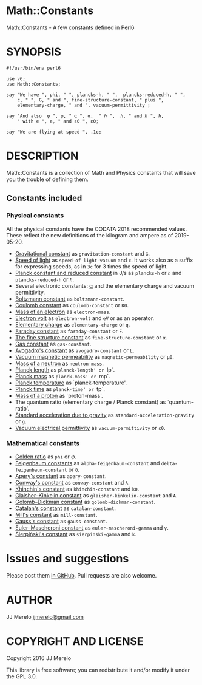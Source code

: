 Math::Constants
====

Math::Constants - A few constants defined in Perl6

SYNOPSIS
========

	#!/usr/bin/env perl6
	
	use v6;
	use Math::Constants;

	say "We have ", phi, " ", plancks-h, " ",  plancks-reduced-h, " ", 
	    c, " ", G, " and ", fine-structure-constant, " plus ",
	    elementary-charge, " and ", vacuum-permittivity ;
		
	say "And also  φ ", φ, " α ", α,  " ℎ ",  ℎ, " and ℏ ", ℏ,
	    " with e ", e, " and ε0 ", ε0;

	say "We are flying at speed ", .1c;

DESCRIPTION
===========

Math::Constants is a collection of Math and Physics constants that
will save you the trouble of defining them.

## Constants included

### Physical constants
All the physical constants have the CODATA 2018 recommended values. These reflect the new definitions of the kilogram and ampere as of 2019-05-20.
* [Gravitational constant](https://en.wikipedia.org/wiki/Gravitational_constant) as `gravitation-constant` and `G`.
* [Speed of light](https://en.wikipedia.org/wiki/Speed_of_light) as `speed-of-light-vacuum` and `c`. It works also as a suffix for expressing speeds, as in `3c` for 3 times the speed of light. 
* [Planck constant and reduced constant](https://en.wikipedia.org/wiki/Planck_constant) in J/s as `plancks-h` or `ℎ` and `plancks-reduced-h` or `ℏ`.
* Several electronic constants: [α](https://en.wikipedia.org/wiki/Fine-structure_constant) and the elementary charge and vacuum permittivity. 
* [Boltzmann constant](https://en.wikipedia.org/wiki/Boltzmann_constant) as `boltzmann-constant`.
* [Coulomb constant](https://en.wikipedia.org/wiki/Coulomb_constant) as `coulomb-constant` or `K0`.
* [Mass of an electron](https://en.wikipedia.org/wiki/Electron) as `electron-mass`.
* [Electron volt](https://en.wikipedia.org/wiki/Electronvolt) as `electron-volt` and `eV` or as an operator.
* [Elementary charge](https://en.wikipedia.org/wiki/Elementary_charge) as `elementary-charge` or `q`.
* [Faraday constant](https://en.wikipedia.org/wiki/Faraday_constant) as `faraday-constant` or `F`.
* [The fine structure constant](https://en.wikipedia.org/wiki/Fine_structure) as `fine-structure-constant` or `α`.
* [Gas constant](https://en.wikipedia.org/wiki/Gas_constant) as `gas-constant`.
* [Avogadro's constant](https://en.wikipedia.org/wiki/Avogadro_constant) as `avogadro-constant` or `L`.
* [Vacuum magnetic permeability](https://en.wikipedia.org/wiki/Vacuum_permeability) as `magnetic-permeability` or `μ0`.
* [Mass of a neutron](https://en.wikipedia.org/wiki/Neutron) as `neutron-mass`.
* [Planck length](https://en.wikipedia.org/wiki/Planck_length) as `planck-length' or `lp`.
* [Planck mass](https://en.wikipedia.org/wiki/Planck_mass) as `planck-mass' or `mp`.
* [Planck temperature](https://en.wikipedia.org/wiki/Planck_temperature) as `planck-temperature'.
* [Planck time](https://en.wikipedia.org/wiki/Planck_time) as `planck-time' or `tp`.
* [Mass of a proton](https://en.wikipedia.org/wiki/Proton) as `proton-mass'.
* The quantum ratio (elementary charge / Planck constant) as `quantum-ratio'.
* [Standard acceleration due to gravity](https://en.wikipedia.org/wiki/Standard_gravity) as `standard-acceleration-gravity` or `g`.
* [Vacuum electrical permittivity](https://en.wikipedia.org/wiki/Vacuum_permittivity) as `vacuum-permittivity` or `ε0`.

### Mathematical constants
* [Golden ratio](https://en.wikipedia.org/wiki/Golden_ratio) as `phi` or φ.
* [Feigenbaum constants](https://en.wikipedia.org/wiki/Feigenbaum_constants) as `alpha-feigenbaum-constant` and `delta-feigenbaum-constant` or `δ`.
* [Apéry's constant](https://en.wikipedia.org/wiki/Ap%C3%A9ry%27s_constant) as `apery-constant`.
* [Conway's constant](https://en.wikipedia.org/wiki/Look-and-say_sequence#Growth_in_length) as `conway-constant` and `λ`.
* [Khinchin's constant](https://en.wikipedia.org/wiki/Khinchin%27s_constant) as `khinchin-constant` and `k0`.
* [Glaisher–Kinkelin constant](https://en.wikipedia.org/wiki/Glaisher%E2%80%93Kinkelin_constant) as `glaisher-kinkelin-constant` and `A`.
* [Golomb–Dickman constant](https://en.wikipedia.org/wiki/Golomb%E2%80%93Dickman_constant) as `golomb-dickman-constant`. 
* [Catalan's constant](https://en.wikipedia.org/wiki/Catalan%27s_constant) as `catalan-constant`. 
* [Mill's constant](https://en.wikipedia.org/wiki/Mills%27_constant) as `mill-constant`. 
* [Gauss's constant](https://en.wikipedia.org/wiki/Gauss%27s_constant) as `gauss-constant`. 
* [Euler–Mascheroni constant](https://en.wikipedia.org/wiki/Euler%E2%80%93Mascheroni_constant) as `euler-mascheroni-gamma` and `γ`. 
* [Sierpiński's constant](https://en.wikipedia.org/wiki/Sierpi%C5%84ski%27s_constant) as `sierpinski-gamma` and `k`. 

Issues and suggestions
======================

Please post them [in GitHub](https://github.com/JJ/p6-math-constants/issues). Pull requests are also welcome.

AUTHOR
======

JJ Merelo <jjmerelo@gmail.com>

COPYRIGHT AND LICENSE
=====================

Copyright 2016 JJ Merelo

This library is free software; you can redistribute it and/or modify
it under the GPL 3.0.


